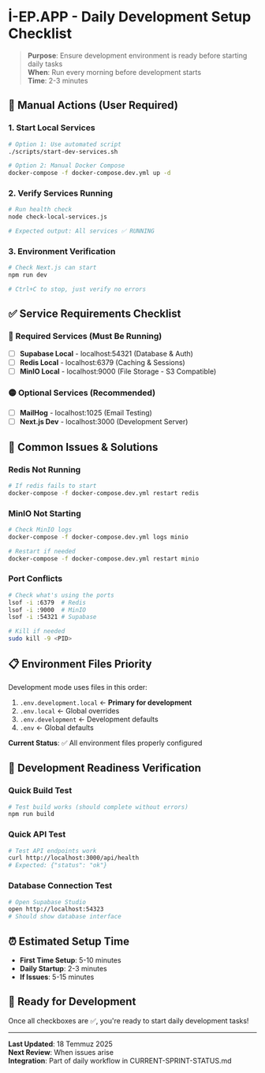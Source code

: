 # İ-EP.APP - Daily Development Setup Checklist

> **Purpose**: Ensure development environment is ready before starting daily tasks  
> **When**: Run every morning before development starts  
> **Time**: 2-3 minutes

## 🔧 Manual Actions (User Required)

### **1. Start Local Services**

```bash
# Option 1: Use automated script
./scripts/start-dev-services.sh

# Option 2: Manual Docker Compose
docker-compose -f docker-compose.dev.yml up -d
```

### **2. Verify Services Running**

```bash
# Run health check
node check-local-services.js

# Expected output: All services ✅ RUNNING
```

### **3. Environment Verification**

```bash
# Check Next.js can start
npm run dev

# Ctrl+C to stop, just verify no errors
```

## ✅ Service Requirements Checklist

### **🔴 Required Services (Must Be Running)**

- [ ] **Supabase Local** - localhost:54321 (Database & Auth)
- [ ] **Redis Local** - localhost:6379 (Caching & Sessions)
- [ ] **MinIO Local** - localhost:9000 (File Storage - S3 Compatible)

### **🟡 Optional Services (Recommended)**

- [ ] **MailHog** - localhost:1025 (Email Testing)
- [ ] **Next.js Dev** - localhost:3000 (Development Server)

## 🚨 Common Issues & Solutions

### **Redis Not Running**

```bash
# If redis fails to start
docker-compose -f docker-compose.dev.yml restart redis
```

### **MinIO Not Starting**

```bash
# Check MinIO logs
docker-compose -f docker-compose.dev.yml logs minio

# Restart if needed
docker-compose -f docker-compose.dev.yml restart minio
```

### **Port Conflicts**

```bash
# Check what's using the ports
lsof -i :6379  # Redis
lsof -i :9000  # MinIO
lsof -i :54321 # Supabase

# Kill if needed
sudo kill -9 <PID>
```

## 📋 Environment Files Priority

Development mode uses files in this order:

1. `.env.development.local` ← **Primary for development**
2. `.env.local` ← Global overrides
3. `.env.development` ← Development defaults
4. `.env` ← Global defaults

**Current Status**: ✅ All environment files properly configured

## 🎯 Development Readiness Verification

### **Quick Build Test**

```bash
# Test build works (should complete without errors)
npm run build
```

### **Quick API Test**

```bash
# Test API endpoints work
curl http://localhost:3000/api/health
# Expected: {"status": "ok"}
```

### **Database Connection Test**

```bash
# Open Supabase Studio
open http://localhost:54323
# Should show database interface
```

## ⏰ Estimated Setup Time

- **First Time Setup**: 5-10 minutes
- **Daily Startup**: 2-3 minutes
- **If Issues**: 5-15 minutes

## 🚀 Ready for Development

Once all checkboxes are ✅, you're ready to start daily development tasks!

---

**Last Updated**: 18 Temmuz 2025  
**Next Review**: When issues arise  
**Integration**: Part of daily workflow in CURRENT-SPRINT-STATUS.md
